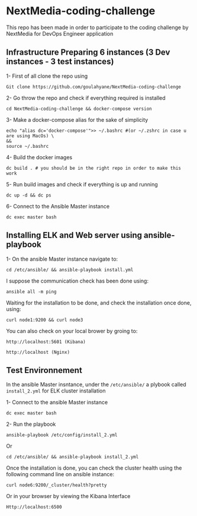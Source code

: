 # NextMedia-coding-challenge
This repo has been made in order to participate to the coding challenge by NextMedia for DevOps Engineer application

## Infrastructure Preparing 6 instances (3 Dev instances - 3 test instances) 

1- First of all clone the repo using 
```
Git clone https://github.com/goulahyane/NextMedia-coding-challenge 
```

2- Go throw the repo and check if everything required is installed
```
cd NextMedia-coding-challenge && docker-compose version
```

3- Make a docker-compose alias for the sake of simplicity
```
echo "alias dc='docker-compose'">> ~/.bashrc #(or ~/.zshrc in case u are using MacOs) \
&& 
source ~/.bashrc  
```

4- Build the docker images
```
dc build . # you should be in the right repo in order to make this work
```

5- Run build images and check if everything is up and running  
```
dc up -d && dc ps 
```

6- Connect to the Ansible Master instance
```
dc exec master bash
```

## Installing ELK and Web server using ansible-playbook

1- On the ansible Master instance navigate to:
```
cd /etc/ansible/ && ansible-playbook install.yml
```

I suppose the communication check has been done using:
```
ansible all -m ping 
```

Waiting for the installation to be done, and check the installation once done, using:
```
curl node1:9200 && curl node3
```
You can also check on your local brower by groing to:
```
http://localhost:5601 (Kibana)

http://localhost (Nginx)
```

## Test Environnement 

In the ansible Master insntance, under the ``` /etc/ansible/ ``` a plybook called ``` install_2.yml ``` for ELK cluster installation



1- Connect to the ansible Master instance 
```
dc exec master bash
```

2- Run the playbook
```
ansible-playbook /etc/config/install_2.yml
```

Or
```
cd /etc/ansible/ && ansible-playbook install_2.yml
```
Once the installation is done, you can check the cluster health using the following command line on ansible instance:

``` 
curl node6:9200/_cluster/health?pretty
```
Or in your browser by viewing the Kibana Interface
```
Http://localhost:6500
```
